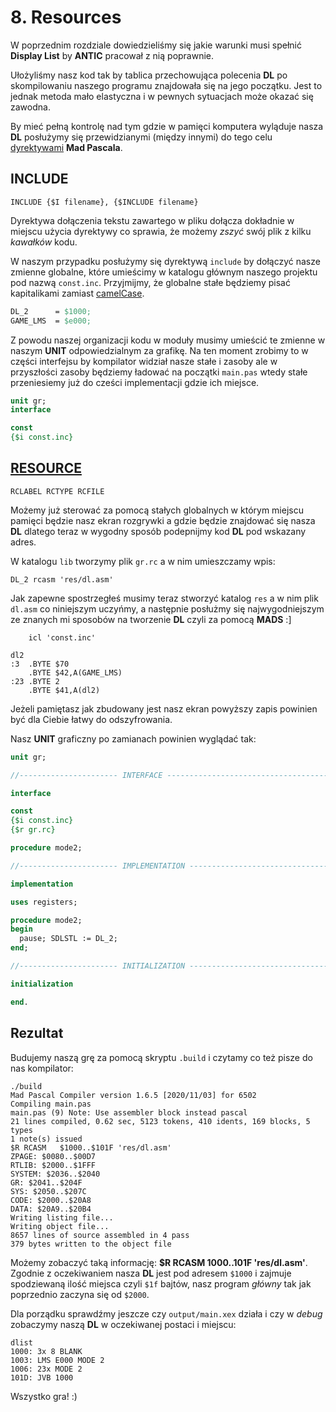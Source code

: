 # 8. Resources

W poprzednim rozdziale dowiedzieliśmy się jakie warunki musi spełnić **Display List** by **ANTIC** pracował z nią poprawnie.

Ułożyliśmy nasz kod tak by tablica przechowująca polecenia **DL** po skompilowaniu naszego programu znajdowała się na jego początku. Jest to jednak metoda mało elastyczna i w pewnych sytuacjach może okazać się zawodna.

By mieć pełną kontrolę nad tym gdzie w pamięci komputera wyląduje nasza **DL** posłużymy się przewidzianymi (między innymi) do tego celu [dyrektywami](http://mads.atari8.info/doc/madpascal.html#direc) **Mad Pascala**.

## INCLUDE

`INCLUDE {$I filename}, {$INCLUDE filename}`

Dyrektywa dołączenia tekstu zawartego w pliku dołącza dokładnie w miejscu użycia dyrektywy co sprawia, że możemy *zszyć* swój plik z kilku *kawałków* kodu.

W naszym przypadku posłużymy się dyrektywą `include` by dołączyć nasze zmienne globalne, które umieścimy w katalogu głównym naszego projektu pod nazwą `const.inc`. Przyjmijmy, że globalne stałe będziemy pisać kapitalikami zamiast [camelCase](https://pl.wikipedia.org/wiki/CamelCase).

```pascal
DL_2      = $1000;
GAME_LMS  = $e000;
```

Z powodu naszej organizacji kodu w moduły musimy umieścić te zmienne w naszym **UNIT** odpowiedzialnym za grafikę. Na ten moment zrobimy to w części interfejsu by kompilator widział nasze stałe i zasoby ale w przyszłości zasoby będziemy ładować na początki `main.pas` wtedy stałe przeniesiemy już do cześci implementacji gdzie ich miejsce.

```pascal
unit gr;
interface

const
{$i const.inc}
```
## [RESOURCE](http://mads.atari8.info/doc/madpascal.html#resource)

`RCLABEL RCTYPE RCFILE`

Możemy już sterować za pomocą stałych globalnych w którym miejscu pamięci będzie nasz ekran rozgrywki a gdzie będzie znajdować się nasza **DL** dlatego teraz w wygodny sposób podepnijmy kod **DL** pod wskazany adres.

W katalogu `lib` tworzymy plik `gr.rc` a w nim umieszczamy wpis:

```
DL_2 rcasm 'res/dl.asm'
```

Jak zapewne spostrzegłeś musimy teraz stworzyć katalog `res` a w nim plik `dl.asm` co niniejszym uczyńmy, a następnie posłużmy się najwygodniejszym ze znanych mi sposobów na tworzenie **DL** czyli za pomocą **MADS** :]

```
    icl 'const.inc'

dl2
:3  .BYTE $70
    .BYTE $42,A(GAME_LMS)
:23 .BYTE 2
    .BYTE $41,A(dl2)
```

Jeżeli pamiętasz jak zbudowany jest nasz ekran powyższy zapis powinien być dla Ciebie łatwy do odszyfrowania.

Nasz **UNIT** graficzny po zamianach powinien wyglądać tak:

```pascal
unit gr;

//---------------------- INTERFACE ---------------------------------------------

interface

const
{$i const.inc}
{$r gr.rc}

procedure mode2;

//---------------------- IMPLEMENTATION ----------------------------------------

implementation

uses registers;

procedure mode2;
begin
  pause; SDLSTL := DL_2;
end;

//---------------------- INITIALIZATION ----------------------------------------

initialization

end.
```

## Rezultat

Budujemy naszą grę za pomocą skryptu `.build` i czytamy co też pisze do nas kompilator:

```
./build
Mad Pascal Compiler version 1.6.5 [2020/11/03] for 6502
Compiling main.pas
main.pas (9) Note: Use assembler block instead pascal
21 lines compiled, 0.62 sec, 5123 tokens, 410 idents, 169 blocks, 5 types
1 note(s) issued
$R RCASM   $1000..$101F 'res/dl.asm'
ZPAGE: $0080..$00D7
RTLIB: $2000..$1FFF
SYSTEM: $2036..$2040
GR: $2041..$204F
SYS: $2050..$207C
CODE: $2000..$20A8
DATA: $20A9..$20B4
Writing listing file...
Writing object file...
8657 lines of source assembled in 4 pass
379 bytes written to the object file
```

Możemy zobaczyć taką informację: **$R RCASM   $1000..$101F 'res/dl.asm'**. Zgodnie z oczekiwaniem nasza **DL** jest pod adresem `$1000` i zajmuje spodziewaną ilość miejsca czyli `$1f` bajtów, nasz program *główny* tak jak poprzednio zaczyna się od `$2000`.

Dla porządku sprawdźmy jeszcze czy `output/main.xex` działa i czy w *debug* zobaczymy naszą **DL** w oczekiwanej postaci i miejscu:

```
dlist
1000: 3x 8 BLANK
1003: LMS E000 MODE 2
1006: 23x MODE 2
101D: JVB 1000
```

Wszystko gra! :)
